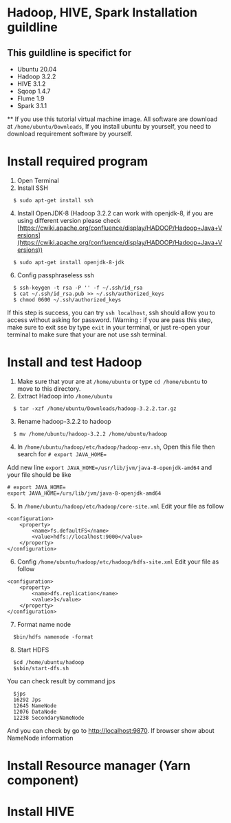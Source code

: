 # Hadoop, HIVE, Spark Installation guildline

## This guildline is specifict for
- Ubuntu 20.04
- Hadoop 3.2.2
- HIVE 3.1.2
- Sqoop 1.4.7
- Flume 1.9
- Spark 3.1.1

** If you use this tutorial virtual machine image. All software are download at ```/home/ubuntu/Downloads```, 
If you install ubuntu by yourself, you need to download requirement software by yourself.

# Install required program

1. Open Terminal
2. Install SSH
```
  $ sudo apt-get install ssh
```
4. Install OpenJDK-8 (Hadoop 3.2.2 can work with openjdk-8, if you are using different version please check [https://cwiki.apache.org/confluence/display/HADOOP/Hadoop+Java+Versions](https://cwiki.apache.org/confluence/display/HADOOP/Hadoop+Java+Versions))
```
  $ sudo apt-get install openjdk-8-jdk
```
6. Config passphraseless ssh

```  
  $ ssh-keygen -t rsa -P '' -f ~/.ssh/id_rsa
  $ cat ~/.ssh/id_rsa.pub >> ~/.ssh/authorized_keys
  $ chmod 0600 ~/.ssh/authorized_keys
```
If this step is success, you can try ```ssh localhost```, ssh should allow you to access without asking for password.
!Warning : if you are pass this step, make sure to exit sse by type ```exit``` in your terminal, or just re-open your terminal to make sure that your are not use ssh terminal.

# Install and test Hadoop
1. Make sure that your are at ```/home/ubuntu``` or type ```cd /home/ubuntu``` to move to this directory.
2. Extract Hadoop into ```/home/ubuntu```
```
  $ tar -xzf /home/ubuntu/Downloads/hadoop-3.2.2.tar.gz
```
3. Rename hadoop-3.2.2 to hadoop
```
  $ mv /home/ubuntu/hadoop-3.2.2 /home/ubuntu/hadoop
```
4. In ```/home/ubuntu/hadoop/etc/hadoop/hadoop-env.sh```, Open this file then search for ```# export JAVA_HOME=```

Add new line ```export JAVA_HOME=/usr/lib/jvm/java-8-openjdk-amd64``` and your file should be like
```
# export JAVA_HOME=
export JAVA_HOME=/urs/lib/jvm/java-8-openjdk-amd64
```

5. In ```/home/ubuntu/hadoop/etc/hadoop/core-site.xml```  Edit your file as follow
```
<configuration>
    <property>
        <name>fs.defaultFS</name>
        <value>hdfs://localhost:9000</value>
    </property>
</configuration>
```

6. Config ```/home/ubuntu/hadoop/etc/hadoop/hdfs-site.xml``` Edit your file as follow
```
<configuration>
    <property>
        <name>dfs.replication</name>
        <value>1</value>
    </property>
</configuration>
```
7. Format name node
```
  $bin/hdfs namenode -format
```
8. Start HDFS
```
  $cd /home/ubuntu/hadoop
  $sbin/start-dfs.sh
```

You can check result by command jps
```
  $jps
  16292 Jps
  12645 NameNode
  12076 DataNode
  12238 SecondaryNameNode
```

And you can check by go to [http://localhost:9870](http://localhost:9870). If browser show about NameNode information

# Install Resource manager (Yarn component)

# Install HIVE
